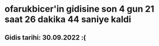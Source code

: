 # ofarukbicer'in gidisine son 4 gun 21 saat 26 dakika 44 saniye kaldi

## Gidis tarihi: 30.09.2022 :(